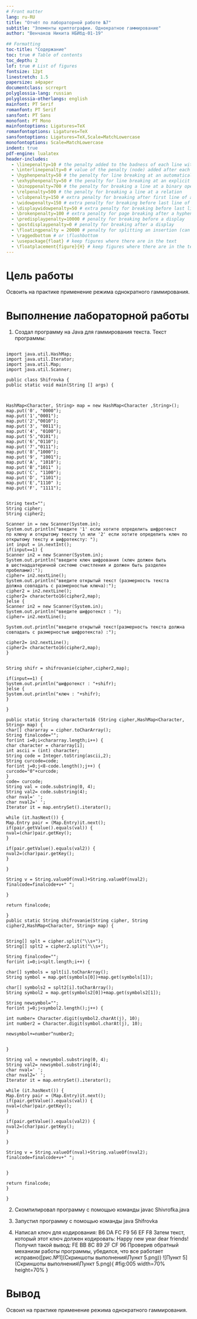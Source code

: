 ```yaml
---
# Front matter
lang: ru-RU
title: "Отчёт по лабораторной работе №7"
subtitle: "Элементы криптографии. Однократное гаммирование"
author: "Венчаков Никита НБИбд-01-19"

## Formatting
toc-title: "Содержание"
toc: true # Table of contents
toc_depth: 2
lof: true # List of figures
fontsize: 12pt
linestretch: 1.5
papersize: a4paper
documentclass: scrreprt
polyglossia-lang: russian
polyglossia-otherlangs: english
mainfont: PT Serif
romanfont: PT Serif
sansfont: PT Sans
monofont: PT Mono
mainfontoptions: Ligatures=TeX
romanfontoptions: Ligatures=TeX
sansfontoptions: Ligatures=TeX,Scale=MatchLowercase
monofontoptions: Scale=MatchLowercase
indent: true
pdf-engine: lualatex
header-includes:
  - \linepenalty=10 # the penalty added to the badness of each line within a paragraph (no associated penalty node) Increasing the value makes tex try to have fewer lines in the paragraph.
  - \interlinepenalty=0 # value of the penalty (node) added after each line of a paragraph.
  - \hyphenpenalty=50 # the penalty for line breaking at an automatically inserted hyphen
  - \exhyphenpenalty=50 # the penalty for line breaking at an explicit hyphen
  - \binoppenalty=700 # the penalty for breaking a line at a binary operator
  - \relpenalty=500 # the penalty for breaking a line at a relation
  - \clubpenalty=150 # extra penalty for breaking after first line of a paragraph
  - \widowpenalty=150 # extra penalty for breaking before last line of a paragraph
  - \displaywidowpenalty=50 # extra penalty for breaking before last line before a display math
  - \brokenpenalty=100 # extra penalty for page breaking after a hyphenated line
  - \predisplaypenalty=10000 # penalty for breaking before a display
  - \postdisplaypenalty=0 # penalty for breaking after a display
  - \floatingpenalty = 20000 # penalty for splitting an insertion (can only be split footnote in standard LaTeX)
  - \raggedbottom # or \flushbottom
  - \usepackage{float} # keep figures where there are in the text
  - \floatplacement{figure}{H} # keep figures where there are in the text
---
```



# Цель работы

Освоить на практике применение режима однократного гаммирования.


# Выполнение лабораторной работы
1. Создал программу на Java для гаммирования текста. Текст программы:
```

import java.util.HashMap;
import java.util.Iterator;
import java.util.Map;
import java.util.Scanner;

public class Shifrovka {
public static void main(String [] args) {



HashMap<Character, String> map = new HashMap<Character ,String>();
map.put('0', "0000");
map.put('1',"0001");
map.put('2',"0010");
map.put('3', "0011");
map.put('4', "0100");
map.put('5',"0101");
map.put('6',"0110");
map.put('7',"0111");
map.put('8',"1000");
map.put('9', "1001");
map.put('A', "1010");
map.put('B',"1011" );
map.put('C', "1100");
map.put('D', "1101");
map.put('E',"1110" );
map.put('F', "1111");


String text="";
String cipher;
String cipher2;

Scanner in = new Scanner(System.in);
System.out.println("введите '1' если хотите определить шифротекст
по ключу и открытому тексту \n или '2' если хотите определить ключ по открытому тексту и шифротексту: ");
int input = in.nextInt();
if(input==1) {
Scanner in2 = new Scanner(System.in);
System.out.println("введите ключ шифрования (ключ должен быть
в шестнадцатеричной системе счистления и должен быть разделен пробелами):");
cipher= in2.nextLine();
System.out.println("введите открытый текст (размерность текста
должна совпадать с размерностью ключа):");
cipher2 = in2.nextLine();
cipher2= characterto16(cipher2,map);
}else {
Scanner in2 = new Scanner(System.in);
System.out.println("введите шифротекст : ");
cipher= in2.nextLine();

System.out.println("введите открытый текст(размерность текста должна
совпадать с размерностью шифротекста) :");

cipher2= in2.nextLine();
cipher2= characterto16(cipher2,map);
}


String shifr = shifrovanie(cipher,cipher2,map);

if(input==1) {
System.out.println("шифротекст : "+shifr);
}else {
System.out.println("ключ : "+shifr);
}

}

public static String characterto16 (String cipher,HashMap<Character, String> map) {
char[] chararray = cipher.toCharArray();
String finalcode="";
for(int i=0;i<chararray.length;i++) {
char character = chararray[i];
int ascii = (int) character;
String code = Integer.toString(ascii,2);
String curcode=code;
for(int j=0;j<8-code.length();j++) {
curcode="0"+curcode;
}
code= curcode;
String val = code.substring(0, 4);
String val2= code.substring(4);
char nval=' ';
char nval2=' ';
Iterator it = map.entrySet().iterator();

while (it.hasNext()) {
Map.Entry pair = (Map.Entry)it.next();
if(pair.getValue().equals(val)) {
nval=(char)pair.getKey();
}

if(pair.getValue().equals(val2)) {
nval2=(char)pair.getKey();
}

}

String v = String.valueOf(nval)+String.valueOf(nval2);
finalcode=finalcode+v+" ";

}

return finalcode;

}
public static String shifrovanie(String cipher, String cipher2,HashMap<Character, String> map) {


String[] splt = cipher.split("\\s+");
String[] splt2 = cipher2.split("\\s+");

String finalcode="";
for(int i=0;i<splt.length;i++) {

char[] symbols = splt[i].toCharArray();
String symbol = map.get(symbols[0])+map.get(symbols[1]);

char[] symbols2 = splt2[i].toCharArray();
String symbol2 = map.get(symbols2[0])+map.get(symbols2[1]);

String newsymbol="";
for(int j=0;j<symbol2.length();j++) {

int number= Character.digit(symbol2.charAt(j), 10);
int number2 = Character.digit(symbol.charAt(j), 10);

newsymbol+=number^number2;


}

String val = newsymbol.substring(0, 4);
String val2= newsymbol.substring(4);
char nval=' ';
char nval2=' ';
Iterator it = map.entrySet().iterator();

while (it.hasNext()) {
Map.Entry pair = (Map.Entry)it.next();
if(pair.getValue().equals(val)) {
nval=(char)pair.getKey();
}

if(pair.getValue().equals(val2)) {
nval2=(char)pair.getKey();
}

}

String v = String.valueOf(nval)+String.valueOf(nval2);
finalcode=finalcode+v+" ";


}

return finalcode;
}

}
```


2. Скомпилировал программу с помощью команды javac Shivrofka.java

3. Запустил программу с помощью команды java Shifrovka 

5. Написал ключ для кодирования: B6 DA FC F9 56 EF F8
Затем текст, который этот ключ должен кодировать: Happy new year dear friends!
Получил такой вывод: FE BB 8C 89 2F CF 96
Проверив обратный механизм работы программы, убедился, что все работает исправно([рис.№1](Скриншоты выполнения\Пункт 5.png))
![Пункт 5](Скриншоты выполнения\Пункт 5.png){ #fig:005 width=70% height=70% }


# Вывод

Освоил на практике применение режима однократного гаммирования.